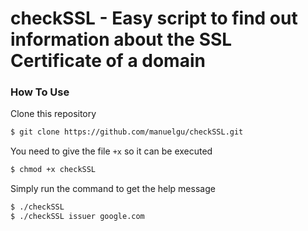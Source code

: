 # checkSSL - Easy script to find out information about the SSL Certificate of a domain

### How To Use

Clone this repository
```sh
$ git clone https://github.com/manuelgu/checkSSL.git
```

You need to give the file `+x` so it can be executed
```sh
$ chmod +x checkSSL
```

Simply run the command to get the help message
```sh
$ ./checkSSL
$ ./checkSSL issuer google.com
```
